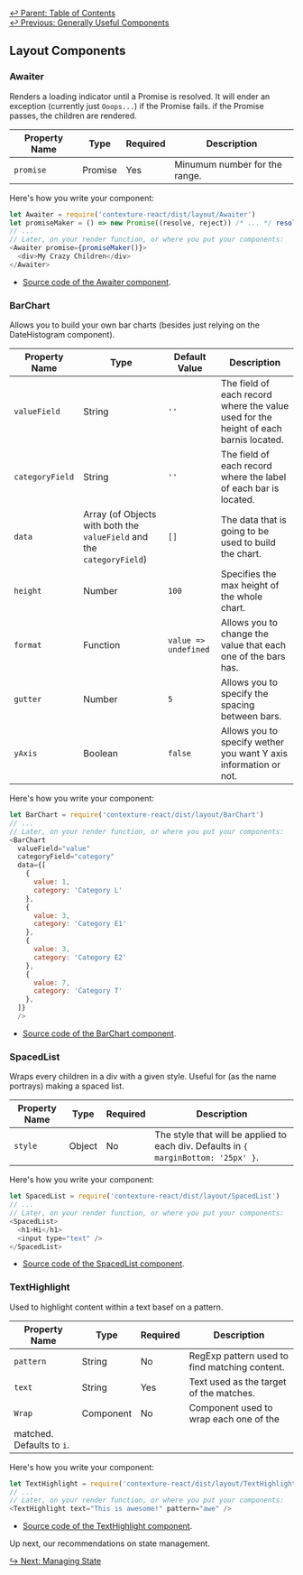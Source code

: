 ﻿[↩  Parent: Table of Contents](../README.md)  
[↩  Previous: Generally Useful Components](general.md)

## Layout Components

### Awaiter

Renders a loading indicator until a Promise is resolved. It will ender
an exception (currently just `Ooops...`) if the Promise fails. if the
Promise passes, the children are rendered.

| Property Name | Type | Required | Description |
| --- | --- | --- | --- |
| `promise` | Promise | Yes | Minumum number for the range. |

Here's how you write your component:
```javascript
let Awaiter = require('contexture-react/dist/layout/Awaiter')
let promiseMaker = () => new Promise((resolve, reject)) /* ... */ resolve())
// ...
// Later, on your render function, or where you put your components:
<Awaiter promise={promiseMaker()}>
  <div>My Crazy Children</div>
</Awaiter>
```

- [Source code of the Awaiter component](https://github.com/smartprocure/contexture-react/blob/master/src/layout/Awaiter.js).

### BarChart

Allows you to build your own bar charts (besides just relying on
the DateHistogram component).

| Property Name | Type | Default Value | Description |
| --- | --- | --- | --- |
| `valueField` | String | `''` | The field of each record where the value used for the height of each barnis located. |
| `categoryField` | String | `''` | The field of each record where the label of each bar is located. |
| `data` | Array (of Objects with both the `valueField` and the `categoryField`) | `[]` | The data that is going to be used to build the chart. |
| `height` | Number | `100` | Specifies the max height of the whole chart. |
| `format` | Function | `value => undefined` | Allows you to change the value that each one of the bars has. |
| `gutter` | Number | `5` | Allows you to specify the spacing between bars. |
| `yAxis` | Boolean | `false` | Allows you to specify wether you want Y axis information or not. |

Here's how you write your component:
```javascript
let BarChart = require('contexture-react/dist/layout/BarChart')
// ...
// Later, on your render function, or where you put your components:
<BarChart
  valueField="value"
  categoryField="category"
  data={[
    {
      value: 1,
      category: 'Category L'
    },
    {
      value: 3,
      category: 'Category E1'
    },
    {
      value: 3,
      category: 'Category E2'
    },
    {
      value: 7,
      category: 'Category T'
    },
  ]}
  />
```

- [Source code of the BarChart component](https://github.com/smartprocure/contexture-react/blob/master/src/layout/BarChart.js).

### SpacedList

Wraps every children in a div with a given style. Useful for (as the
name portrays) making a spaced list.

| Property Name | Type | Required | Description |
| --- | --- | --- | --- |
| `style` | Object | No | The style that will be applied to each div.  Defaults in `{ marginBottom: '25px' }`. |

Here's how you write your component:
```javascript
let SpacedList = require('contexture-react/dist/layout/SpacedList')
// ...
// Later, on your render function, or where you put your components:
<SpacedList>
  <h1>Hi</h1>
  <input type="text" />
</SpacedList>
```

- [Source code of the SpacedList component](https://github.com/smartprocure/contexture-react/blob/master/src/layout/SpacedList.js).

### TextHighlight

Used to highlight content within a text basef on a pattern.

| Property Name | Type | Required | Description |
| --- | --- | --- | --- |
| `pattern` | String | No | RegExp pattern used to find matching content. |
| `text` | String | Yes | Text used as the target of the matches. |
| `Wrap` | Component | No | Component used to wrap each one of the
matched. Defaults to `i`. |

Here's how you write your component:
```javascript
let TextHighlight = require('contexture-react/dist/layout/TextHighlight')
// ...
// Later, on your render function, or where you put your components:
<TextHighlight text="This is awesome!" pattern="awe" />
```

- [Source code of the TextHighlight component](https://github.com/smartprocure/contexture-react/blob/master/src/layout/TextHighlight.js).

Up next, our recommendations on state management.

[↪ Next: Managing State](../managing-state/README.md)
